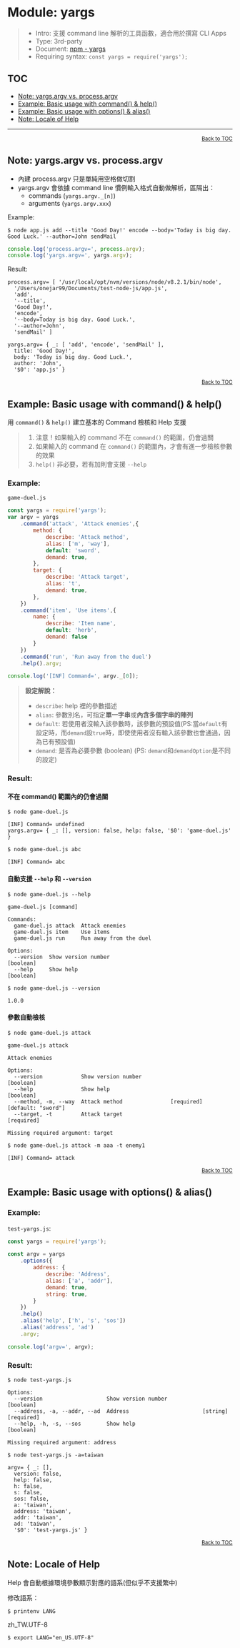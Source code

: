 # Module: yargs

> * Intro: 支援 command line 解析的工具函數，適合用於撰寫 CLI Apps
> * Type: 3rd-party
> * Document: [npm - yargs](https://www.npmjs.com/package/yargs)
> * Requiring syntax: `const yargs = require('yargs');`


<a name="toc"></a>

## TOC
* [Note: yargs.argv vs. process.argv](#yargs-vs-process-argv)
* [Example: Basic usage with command() & help()](#basic-usage-command-help)
* [Example: Basic usage with options() & alias()](#basic-usage-options-alias)
* [Note: Locale of Help](#locale-of-help)

---

<div style="text-align:right; font-size: smaller;"><a href="#toc">Back to TOC</a></div>
<a name="yargs-vs-process-argv"></a>

## Note: yargs.argv vs. process.argv

* 內建 process.argv 只是單純用空格做切割
* yargs.argv 會依據 command line 慣例輸入格式自動做解析，區隔出：
    * commands (`yargs.argv._[n]`)
    * arguments (`yargs.argv.xxx`)


Example:

`$ node app.js add --title 'Good Day!' encode --body='Today is big day. Good Luck.' --author=John sendMail`
````js
console.log('process.argv=', process.argv);
console.log('yargs.argv=', yargs.argv);
````
Result:
````
process.argv= [ '/usr/local/opt/nvm/versions/node/v8.2.1/bin/node',
  '/Users/onejar99/Documents/test-node-js/app.js',
  'add',
  '--title',
  'Good Day!',
  'encode',
  '--body=Today is big day. Good Luck.',
  '--author=John',
  'sendMail' ]

yargs.argv= { _: [ 'add', 'encode', 'sendMail' ],
  title: 'Good Day!',
  body: 'Today is big day. Good Luck.',
  author: 'John',
  '$0': 'app.js' }
````

<div style="text-align:right; font-size: smaller;"><a href="#toc">Back to TOC</a></div>
<a name="basic-usage-command-help"></a>

## Example: Basic usage with command() & help()

用 `command()` & `help()` 建立基本的 Command 檢核和 Help 支援

> 1. 注意！如果輸入的 command 不在 `command()` 的範圍，仍會過關
> 2. 如果輸入的 command 在 `command()` 的範圍內，才會有進一步檢核參數的效果
> 3. `help()` 非必要，若有加則會支援 `--help`

### Example: 
`game-duel.js`
````js
const yargs = require('yargs');
var argv = yargs
    .command('attack', 'Attack enemies',{
        method: {
            describe: 'Attack method',
            alias: ['m', 'way'],
            default: 'sword',
            demand: true,
        },
        target: {
            describe: 'Attack target',
            alias: 't',
            demand: true,
        },
    })
    .command('item', 'Use items',{
        name: {
            describe: 'Item name',
            default: 'herb',
            demand: false
        }
    })
    .command('run', 'Run away from the duel')
    .help().argv;

console.log('[INF] Command=', argv._[0]);
````

> **設定解說：**
> * `describe`:  help 裡的參數描述
> * `alias`: 參數別名，可指定**單一字串**或**內含多個字串的陣列**
> * `default`: 若使用者沒輸入該參數時，該參數的預設值(PS:當`default`有設定時，而`demand`設`true`時，即使使用者沒有輸入該參數也會通過，因為已有預設值)
> * `demand`: 是否為必要參數 (boolean) (PS: `demand`和`demandOption`是不同的設定)

### Result:

#### 不在 command() 範圍內的仍會過關

`$ node game-duel.js`
````
[INF] Command= undefined
yargs.argv= { _: [], version: false, help: false, '$0': 'game-duel.js' }
````
`$ node game-duel.js abc`
````
[INF] Command= abc
````

#### 自動支援 `--help` 和 `--version`

`$ node game-duel.js --help`
````
game-duel.js [command]

Commands:
  game-duel.js attack  Attack enemies
  game-duel.js item    Use items
  game-duel.js run     Run away from the duel

Options:
  --version  Show version number                                       [boolean]
  --help     Show help                                                 [boolean]
````
`$ node game-duel.js --version`
````
1.0.0
````

#### 參數自動檢核

`$ node game-duel.js attack`
````
game-duel.js attack

Attack enemies

Options:
  --version            Show version number                             [boolean]
  --help               Show help                                       [boolean]
  --method, -m, --way  Attack method               [required] [default: "sword"]
  --target, -t         Attack target                                  [required]

Missing required argument: target
````
`$ node game-duel.js attack -m aaa -t enemy1`
````
[INF] Command= attack
````

<div style="text-align:right; font-size: smaller;"><a href="#toc">Back to TOC</a></div>
<a name="basic-usage-options-alias"></a>

## Example: Basic usage with options() & alias()

### Example: 
`test-yargs.js`:
````js
const yargs = require('yargs');

const argv = yargs
    .options({
        address: {
            describe: 'Address',
            alias: ['a', 'addr'],
            demand: true,
            string: true,
        }
    })
    .help()
    .alias('help', ['h', 's', 'sos'])
    .alias('address', 'ad')
    .argv;

console.log('argv=', argv);
````

### Result:

`$ node test-yargs.js`
````
Options:
  --version                    Show version number                     [boolean]
  --address, -a, --addr, --ad  Address                       [string] [required]
  --help, -h, -s, --sos        Show help                               [boolean]

Missing required argument: address
````

`$ node test-yargs.js -a=taiwan`
````
argv= { _: [],
  version: false,
  help: false,
  h: false,
  s: false,
  sos: false,
  a: 'taiwan',
  address: 'taiwan',
  addr: 'taiwan',
  ad: 'taiwan',
  '$0': 'test-yargs.js' }
````


<div style="text-align:right; font-size: smaller;"><a href="#toc">Back to TOC</a></div>
<a name="locale-of-help"></a> 

## Note: Locale of Help

Help 會自動根據環境參數顯示對應的語系(但似乎不支援繁中)

修改語系：

`$ printenv LANG`

zh_TW.UTF-8

`$ export LANG="en_US.UTF-8"`
